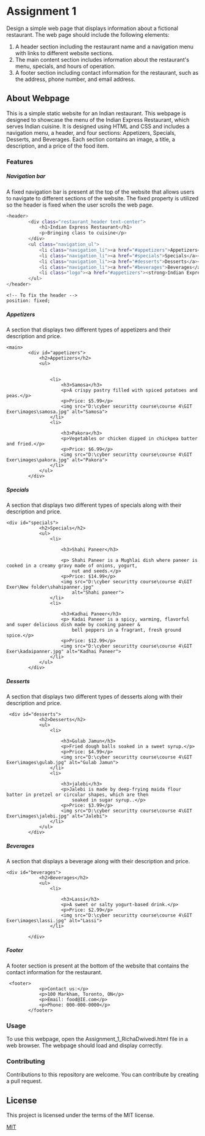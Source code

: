 # Assignment 1

Design a simple web page that displays information about a fictional restaurant. The web page should include the following elements:

1. A header section including the restaurant name and a navigation menu with links to different website sections.
2. The main content section includes information about the restaurant's menu, specials, and hours of operation.
3. A footer section including contact information for the restaurant, such as the address, phone number, and email address.

## About Webpage
This is a simple static website for an Indian restaurant. This webpage is designed to showcase the menu of the Indian Express Restaurant, which serves Indian cuisine. It is designed using HTML and CSS and includes a navigation menu, a header, and four sections: Appetizers, Specials, Desserts, and Beverages. Each section contains an image, a title, a description, and a price of the food item.


### Features
##### Navigation bar
A fixed navigation bar is present at the top of the website that allows users to navigate to different sections of the website. The fixed property is utilized so the header is fixed when the user scrolls the web page.

```bash
<header>
        <div class="restaurant_header text-center">
            <h1>Indian Express Restaurant</h1>
            <p>Bringing class to cuisine</p>
        </div>
        <ul class="navigation_ul">
            <li class="navigation_li"><a href="#appetizers">Appetizers</a></li>
            <li class="navigation_li"><a href="#specials">Specials</a></li>
            <li class="navigation_li"><a href="#desserts">Desserts</a></li>
            <li class="navigation_li"><a href="#beverages">Beverages</a></li>
            <li class="logo"><a href="#appetizers"><strong>Indian Express Restaurant</strong></a></li>
        </ul>
</header>
```

```
<!-- To fix the header -->
position: fixed;
```

##### Appetizers
A section that displays two different types of appetizers and their description and price.
```
<main>
        <div id="appetizers">
            <h2>Appetizers</h2>
            <ul>


                <li>
                    <h3>Samosa</h3>
                    <p>A crispy pastry filled with spiced potatoes and peas.</p>
                    <p>Price: $5.99</p>
                    <img src="D:\cyber securitty course\course 4\GIT Exer\images\samosa.jpg" alt="Samosa">
                </li>
                <li>

                    <h3>Pakora</h3>
                    <p>Vegetables or chicken dipped in chickpea batter and fried.</p>
                    <p>Price: $6.99</p>
                    <img src="D:\cyber securitty course\course 4\GIT Exer\images\pakora.jpg" alt="Pakora">
                </li>
            </ul>
        </div>
```

##### Specials
A section that displays two different types of specials along with their description and price.
```
<div id="specials">
            <h2>Specials</h2>
            <ul>
                <li>

                    <h3>Shahi Paneer</h3>

                    <p> Shahi Paneer is a Mughlai dish where paneer is cooked in a creamy gravy made of onions, yogurt,
                        nut and seeds.</p>
                    <p>Price: $14.99</p>
                    <img src="D:\cyber securitty course\course 4\GIT Exer\New folder\shahipanner.jpg"
                        alt="Shahi paneer">
                </li>
                <li>

                    <h3>Kadhai Paneer</h3>
                    <p> Kadai Paneer is a spicy, warming, flavorful and super delicious dish made by cooking paneer &
                        bell peppers in a fragrant, fresh ground spice.</p>
                    <p>Price: $12.99</p>
                    <img src="D:\cyber securitty course\course 4\GIT Exer\kadaipanner.jpg" alt="Kadhai Paneer">
                </li>
            </ul>
        </div>
```
##### Desserts
A section that displays two different types of desserts along with their description and price.
```
 <div id="desserts">
            <h2>Desserts</h2>
            <ul>
                <li>

                    <h3>Gulab Jamun</h3>
                    <p>Fried dough balls soaked in a sweet syrup.</p>
                    <p>Price: $4.99</p>
                    <img src="D:\cyber securitty course\course 4\GIT Exer\images\gulab.jpg" alt="Gulab Jamun">
                </li>
                <li>

                    <h3>jalebi</h3>
                    <p>Jalebi is made by deep-frying maida flour batter in pretzel or circular shapes, which are then
                        soaked in sugar syrup..</p>
                    <p>Price: $3.99</p>
                    <img src="D:\cyber securitty course\course 4\GIT Exer\images\jalebi.jpg" alt="Jalebi">
                </li>
            </ul>
        </div>
```

##### Beverages
A section that displays a beverage along with their description and price.
```
<div id="beverages">
            <h2>Beverages</h2>
            <ul>
                <li>

                    <h3>Lassi</h3>
                    <p>A sweet or salty yogurt-based drink.</p>
                    <p>Price: $2.99</p>
                    <img src="D:\cyber securitty course\course 4\GIT Exer\images\lassi.jpg" alt="Lassi">
                </li>

        </div>
```

##### Footer
A footer section is present at the bottom of the website that contains the contact information for the restaurant.
```
 <footer>
            <p>Contact us:</p>
            <p>100 Markham, Toronto, ON</p>
            <p>Email: food@IE.com</p>
            <p>Phone: 000-000-0000</p>
        </footer>
```
### Usage
To use this webpage, open the Assignment_1_RichaDwivedi.html file in a web browser. The webpage should load and display correctly.


### Contributing
Contributions to this repository are welcome. You can contribute by creating a pull request. 
## License

This project is licensed under the terms of the MIT license.



[MIT](https://choosealicense.com/licenses/mit/)
